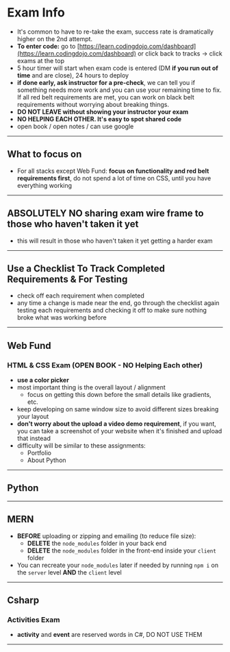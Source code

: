 # Exam Info

- It's common to have to re-take the exam, success rate is dramatically higher on the 2nd attempt.
- **To enter code:** go to [https://learn.codingdojo.com/dashboard](https://learn.codingdojo.com/dashboard) or click back to tracks -> click exams at the top
- 5 hour timer will start when exam code is entered (DM **if you run out of time** and are close), 24 hours to deploy
- **if done early, ask instructor for a pre-check**, we can tell you if something needs more work and you can use your remaining time to fix. If all red belt requirements are met, you can work on black belt requirements without worrying about breaking things.
- **DO NOT LEAVE without showing your instructor your exam**
- **NO HELPING EACH OTHER. It's easy to spot shared code**
- open book / open notes / can use google

---

## What to focus on

- For all stacks except Web Fund: **focus on functionality and red belt requirements first**, do not spend a lot of time on CSS, until you have everything working

---

## ABSOLUTELY NO sharing exam wire frame to those who haven't taken it yet

- this will result in those who haven't taken it yet getting a harder exam

---

## Use a Checklist To Track Completed Requirements & For Testing

- check off each requirement when completed
- any time a change is made near the end, go through the checklist again testing each requirements and checking it off to make sure nothing broke what was working before

---

## Web Fund

### HTML & CSS Exam (**OPEN BOOK** - NO Helping Each other)

- **use a color picker**
- most important thing is the overall layout / alignment
  - focus on getting this down before the small details like gradients, etc.
- keep developing on same window size to avoid different sizes breaking your layout
- **don't worry about the upload a video demo requirement**, if you want, you can take a screenshot of your website when it's finished and upload that instead
- difficulty will be similar to these assignments:
  - Portfolio
  - About Python

---

## Python

---

## MERN

- **BEFORE** uploading or zipping and emailing (to reduce file size):
  - **DELETE** the `node_modules` folder in your back end
  - **DELETE** the `node_modules` folder in the front-end inside your `client` folder
- You can recreate your `node_modules` later if needed by running `npm i` on the `server` level **AND** the `client` level

---

## Csharp

### Activities Exam

- **activity** and **event** are reserved words in C#, DO NOT USE THEM

---
